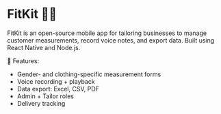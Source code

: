# FitKit 🧵📱

FitKit is an open-source mobile app for tailoring businesses to manage customer measurements, record voice notes, and export data. Built using React Native and Node.js.

🚀 Features:            
- Gender- and clothing-specific measurement forms
- Voice recording + playback
- Data export: Excel, CSV, PDF
- Admin + Tailor roles
- Delivery tracking

